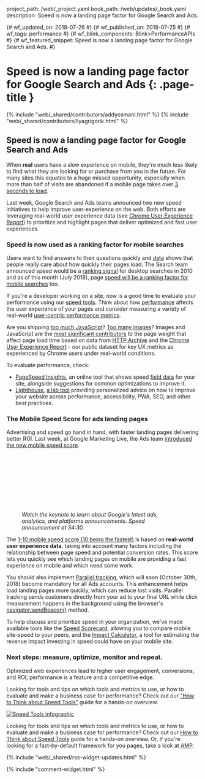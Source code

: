 project_path: /web/_project.yaml
book_path: /web/updates/_book.yaml
description: Speed is now a landing page factor for Google Search and Ads.

{# wf_updated_on: 2018-07-26 #}
{# wf_published_on: 2018-07-25 #}
{# wf_tags: performance #}
{# wf_blink_components: Blink>PerformanceAPIs #}
{# wf_featured_snippet: Speed is now a landing page factor for Google Search and Ads. #}

# Speed is now a landing page factor for Google Search and Ads {: .page-title }

{% include "web/_shared/contributors/addyosmani.html" %}
{% include "web/_shared/contributors/ilyagrigorik.html" %}


## Speed is now a landing page factor for Google Search and Ads

When **real** users have a slow experience on mobile, they're much less likely
to find what they are looking for or purchase from you in the future. For many
sites this equates to a huge missed opportunity, especially when more than half
of visits are abandoned if a mobile page takes over [3 seconds to
load](https://www.thinkwithgoogle.com/data-gallery/detail/mobile-site-abandonment-three-second-load/). 

Last week, Google Search and Ads teams announced two new speed initiatives to
help improve user-experience on the web. Both efforts are leveraging real-world
user experience data (see [Chrome User Experience
Report](/web/tools/chrome-user-experience-report/)) to prioritize and highlight
pages that deliver optimized and fast user experiences.


### Speed is now used as a ranking factor for mobile searches

Users want to find answers to their questions quickly and
[data](https://www.thinkwithgoogle.com/marketing-resources/data-measurement/mobile-page-speed-new-industry-benchmarks/)
shows that people really care about how quickly their pages load. The Search
team announced speed would be a [ranking
signal](https://webmasters.googleblog.com/2010/04/using-site-speed-in-web-search-ranking.html)
for desktop searches in 2010 and as of this month (July 2018), page [speed will
be a ranking factor for mobile
searches](https://webmasters.googleblog.com/2018/01/using-page-speed-in-mobile-search.html)
too. 

If you're a developer working on a site, now is a good time to evaluate your
performance using our [speed
tools](/web/fundamentals/performance/speed-tools/). Think about how
[performance](/web/fundamentals/performance/rail) affects the user experience
of your pages and consider measuring a variety of real-world [user-centric
performance metrics](/web/updates/2017/06/user-centric-performance-metrics).

Are you shipping [too much
JavaScript](/web/fundamentals/performance/optimizing-content-efficiency/javascript-startup-optimization/)?
[Too many
images](/web/fundamentals/performance/optimizing-content-efficiency/image-optimization)?
Images and JavaScript are the [most significant
contributors](https://paulcalvano.com/index.php/2018/07/02/impact-of-page-weight-on-load-time/)
to the page weight that affect page load time based on data from [HTTP
Archive](https://httparchive.org/) and the [Chrome User Experience
Report](/web/tools/chrome-user-experience-report/) - our public dataset for key
UX metrics as experienced by Chrome users under real-world conditions. 

To evaluate performance, check:

* [PageSpeed Insights](/speed/pagespeed/insights/), an online tool that shows
speed [field data](/web/fundamentals/performance/speed-tools/#field_data) for
your site, alongside suggestions for common optimizations to improve it. 
* [Lighthouse](/web/tools/lighthouse/), [a lab
tool](/web/fundamentals/performance/speed-tools/#lab_data) providing
personalized advice on how to improve your website across performance,
accessibility, PWA, SEO, and other best practices.


### The Mobile Speed Score for ads landing pages

Advertising and speed go hand in hand, with faster landing pages delivering
better ROI. Last week, at Google Marketing Live, the Ads team [introduced the
new mobile speed
score](https://www.blog.google/products/ads/mobile-landing-page-speed-score/).

<figure>
<div class="video-wrapper-full-width">
<iframe class="devsite-embedded-youtube-video" data-video-id="MmfaZV96x7A"
frameborder="0" allow="autoplay; encrypted-media" allowfullscreen>
</iframe>
</div>
<figcaption class="clearfix align-center">
<i>
Watch the keynote to learn about Google's latest ads, analytics, and platforms
announcements. Speed announcement at 34:30.
</i>
</figcaption>
</figure>

The [1-10 mobile speed score (10 being the
fastest)](https://support.google.com/adwords/answer/7450207) is based on
**real-world user experience data**, taking into account many factors including
the relationship between page speed and potential conversion rates. This score
lets you quickly see which landing pages on mobile are providing a fast
experience on mobile and which need some work.

You should also implement [Parallel
tracking](https://support.google.com/adwords/answer/7650215), which will soon
(October 30th, 2018) become mandatory for all Ads accounts. This enhancement
helps load landing pages more quickly, which can reduce lost visits. Parallel
tracking sends customers directly from your ad to your final URL while click
measurement happens in the background using the browser's
[navigator.sendBeacon()](https://developer.mozilla.org/en-US/docs/Web/API/Navigator/sendBeacon)
method.

To help discuss and prioritize speed in your organization, we've made available
tools like the [Speed
Scorecard](https://www.thinkwithgoogle.com/feature/mobile/), allowing you to
compare mobile site-speed to your peers, and the [Impact
Calculator](https://www.thinkwithgoogle.com/feature/mobile/), a tool for
estimating the revenue impact investing in speed could have on your mobile
site. 


### Next steps: measure, optimize, monitor and repeat.

Optimized web experiences lead to higher user engagement, conversions, and ROI;
performance is a feature and a competitive edge. 

Looking for tools and tips on which tools and metrics to use, or how to
evaluate and make a business case for performance? Check out our ["How to Think
about Speed Tools"](/web/fundamentals/performance/speed-tools/) guide for a
hands-on overview.

<a href="/web/fundamentals/performance/speed-tools/">
<img src="/web/updates/images/2018/07/infographic-speed-tools.jpg" alt="Speed
Tools infographic">
</a>

Looking for tools and tips on which tools and metrics to use, or how to
evaluate and make a business case for performance? Check out our
[How to Think about Speed Tools](/web/fundamentals/performance/speed-tools/)
guide for a hands-on overview. Or, if you're looking for a fast-by-default
framework for you pages, take a look at [AMP](https://www.ampproject.org/).

{% include "web/_shared/rss-widget-updates.html" %}

{% include "comment-widget.html" %}